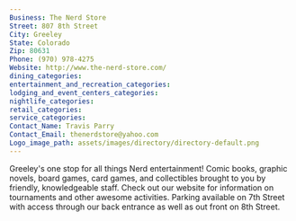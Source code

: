 ```yaml
---
Business: The Nerd Store
Street: 807 8th Street
City: Greeley
State: Colorado
Zip: 80631
Phone: (970) 978-4275
Website: http://www.the-nerd-store.com/
dining_categories: 
entertainment_and_recreation_categories: 
lodging_and_event_centers_categories: 
nightlife_categories: 
retail_categories: 
service_categories: 
Contact_Name: Travis Parry
Contact_Email: thenerdstore@yahoo.com
Logo_image_path: assets/images/directory/directory-default.png
---
```

Greeley's one stop for all things Nerd entertainment! Comic books, graphic novels, board games, card games, and collectibles brought to you by friendly, knowledgeable staff. Check out our website for information on tournaments and other awesome activities. Parking available on 7th Street with access through our back entrance as well as out front on 8th Street.
